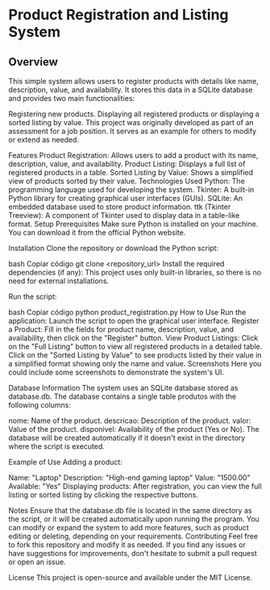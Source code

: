# Product Registration and Listing System
## Overview
This simple system allows users to register products with details like name, description, value, and availability. It stores this data in a SQLite database and provides two main functionalities:

Registering new products.
Displaying all registered products or displaying a sorted listing by value.
This project was originally developed as part of an assessment for a job position. It serves as an example for others to modify or extend as needed.

Features
Product Registration: Allows users to add a product with its name, description, value, and availability.
Product Listing: Displays a full list of registered products in a table.
Sorted Listing by Value: Shows a simplified view of products sorted by their value.
Technologies Used
Python: The programming language used for developing the system.
Tkinter: A built-in Python library for creating graphical user interfaces (GUIs).
SQLite: An embedded database used to store product information.
ttk (Tkinter Treeview): A component of Tkinter used to display data in a table-like format.
Setup
Prerequisites
Make sure Python is installed on your machine. You can download it from the official Python website.

Installation
Clone the repository or download the Python script:

bash
Copiar código
git clone <repository_url>
Install the required dependencies (if any): This project uses only built-in libraries, so there is no need for external installations.

Run the script:

bash
Copiar código
python product_registration.py
How to Use
Run the application: Launch the script to open the graphical user interface.
Register a Product: Fill in the fields for product name, description, value, and availability, then click on the "Register" button.
View Product Listings:
Click on the "Full Listing" button to view all registered products in a detailed table.
Click on the "Sorted Listing by Value" to see products listed by their value in a simplified format showing only the name and value.
Screenshots
Here you could include some screenshots to demonstrate the system's UI.

Database Information
The system uses an SQLite database stored as database.db. The database contains a single table produtos with the following columns:

nome: Name of the product.
descricao: Description of the product.
valor: Value of the product.
disponivel: Availability of the product (Yes or No).
The database will be created automatically if it doesn't exist in the directory where the script is executed.

Example of Use
Adding a product:

Name: "Laptop"
Description: "High-end gaming laptop"
Value: "1500.00"
Available: "Yes"
Displaying products: After registration, you can view the full listing or sorted listing by clicking the respective buttons.

Notes
Ensure that the database.db file is located in the same directory as the script, or it will be created automatically upon running the program.
You can modify or expand the system to add more features, such as product editing or deleting, depending on your requirements.
Contributing
Feel free to fork this repository and modify it as needed. If you find any issues or have suggestions for improvements, don't hesitate to submit a pull request or open an issue.

License
This project is open-source and available under the MIT License.
